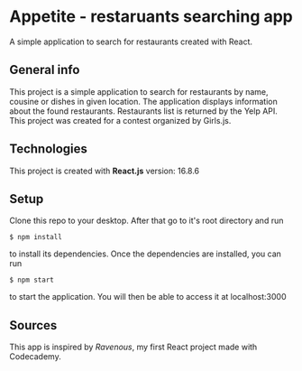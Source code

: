 # Appetite - restaruants searching app
A simple application to search for restaurants created with React.

## General info
This project is a simple application to search for restaurants by name, cousine or dishes in given location. The application displays information about the found restaurants. Restaurants list is returned by the Yelp API. 
This project was created for a contest organized by Girls.js. 

## Technologies
This project is created with **React.js** version: 16.8.6

## Setup
Clone this repo to your desktop. After that go to it's root directory and run 

`$ npm install`

to install its dependencies.
Once the dependencies are installed, you can run 

`$ npm start` 

to start the application. You will then be able to access it at localhost:3000

## Sources 
This app is inspired by *Ravenous*, my first React project made with Codecademy.